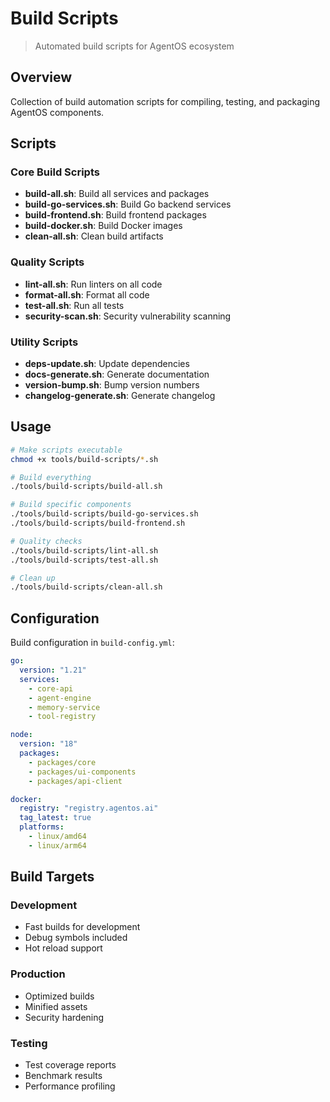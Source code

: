 # Build Scripts

> Automated build scripts for AgentOS ecosystem

## Overview

Collection of build automation scripts for compiling, testing, and packaging AgentOS components.

## Scripts

### Core Build Scripts

- **build-all.sh**: Build all services and packages
- **build-go-services.sh**: Build Go backend services
- **build-frontend.sh**: Build frontend packages
- **build-docker.sh**: Build Docker images
- **clean-all.sh**: Clean build artifacts

### Quality Scripts

- **lint-all.sh**: Run linters on all code
- **format-all.sh**: Format all code
- **test-all.sh**: Run all tests
- **security-scan.sh**: Security vulnerability scanning

### Utility Scripts

- **deps-update.sh**: Update dependencies
- **docs-generate.sh**: Generate documentation
- **version-bump.sh**: Bump version numbers
- **changelog-generate.sh**: Generate changelog

## Usage

```bash
# Make scripts executable
chmod +x tools/build-scripts/*.sh

# Build everything
./tools/build-scripts/build-all.sh

# Build specific components
./tools/build-scripts/build-go-services.sh
./tools/build-scripts/build-frontend.sh

# Quality checks
./tools/build-scripts/lint-all.sh
./tools/build-scripts/test-all.sh

# Clean up
./tools/build-scripts/clean-all.sh
```

## Configuration

Build configuration in `build-config.yml`:

```yaml
go:
  version: "1.21"
  services:
    - core-api
    - agent-engine
    - memory-service
    - tool-registry

node:
  version: "18"
  packages:
    - packages/core
    - packages/ui-components
    - packages/api-client

docker:
  registry: "registry.agentos.ai"
  tag_latest: true
  platforms:
    - linux/amd64
    - linux/arm64
```

## Build Targets

### Development
- Fast builds for development
- Debug symbols included
- Hot reload support

### Production
- Optimized builds
- Minified assets
- Security hardening

### Testing
- Test coverage reports
- Benchmark results
- Performance profiling